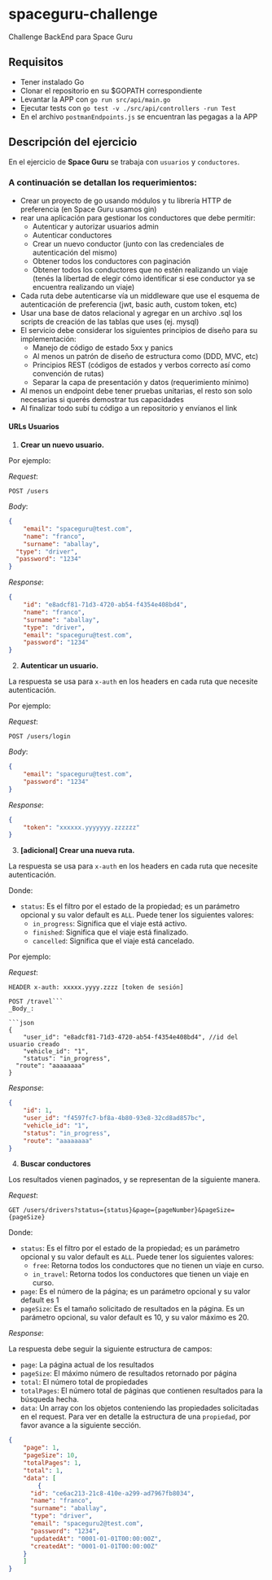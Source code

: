 # spaceguru-challenge
Challenge BackEnd para Space Guru

## Requisitos

- Tener instalado Go
- Clonar el repositorio en su $GOPATH correspondiente
- Levantar la APP con `go run src/api/main.go`
- Ejecutar tests con `go test -v ./src/api/controllers -run Test`
- En el archivo `postmanEndpoints.js` se encuentran las pegagas a la APP


## Descripción del ejercicio

En el ejercicio de **Space Guru** se trabaja con `usuarios` y `conductores`.

### A continuación se detallan los requerimientos:

- Crear un proyecto de go usando módulos y tu librería HTTP de preferencia (en Space Guru usamos gin)
- rear una aplicación para gestionar los conductores que debe permitir:
  - Autenticar y autorizar usuarios admin
  - Autenticar conductores
  - Crear un nuevo conductor (junto con las credenciales de autenticación del mismo)
  - Obtener todos los conductores con paginación
  - Obtener todos los conductores que no estén realizando un viaje (tenés la libertad de elegir cómo identificar si ese conductor ya se encuentra realizando un viaje)
- Cada ruta debe autenticarse vía un middleware que use el esquema de autenticación de preferencia (jwt, basic auth, custom token, etc)
- Usar una base de datos relacional y agregar en un archivo .sql los scripts de creación de las tablas que uses (ej. mysql)
- El servicio debe considerar los siguientes principios de diseño para su implementación:
  - Manejo de código de estado 5xx y panics
  - Al menos un patrón de diseño de estructura como (DDD, MVC, etc)
  - Principios REST (códigos de estados y verbos correcto así como convención de rutas)
  - Separar la capa de presentación y datos (requerimiento mínimo)
- Al menos un endpoint debe tener pruebas unitarias, el resto son solo necesarias si querés demostrar tus capacidades
- Al finalizar todo subí tu código a un repositorio y envíanos el link


#### URLs Usuarios

1. **Crear un nuevo usuario.**

Por ejemplo:

_Request_:
```
POST /users
```
_Body_:

```json
{
	"email": "spaceguru@test.com",
	"name": "franco",
	"surname": "aballay",
  "type": "driver",
  "password": "1234"
}
```

_Response_:
```json
{
    "id": "e8adcf81-71d3-4720-ab54-f4354e408bd4",
    "name": "franco",
    "surname": "aballay",
    "type": "driver",
    "email": "spaceguru@test.com",
    "password": "1234"
}
```

2. **Autenticar un usuario.**

La respuesta se usa para `x-auth` en los headers en cada ruta que necesite autenticación.

Por ejemplo:

_Request_:
```
POST /users/login
```
_Body_:

```json
{
	"email": "spaceguru@test.com",
	"password": "1234"
}
```

_Response_:
```json
{
    "token": "xxxxxx.yyyyyyy.zzzzzz"
}
```


3. **[adicional] Crear una nueva ruta.**

La respuesta se usa para `x-auth` en los headers en cada ruta que necesite autenticación.

Donde:

- `status`: Es el filtro por el estado de la propiedad; es un parámetro opcional y su valor default es `ALL`. Puede tener los siguientes valores:
	- `in_progress`: Significa que el viaje está activo.
	- `finished`: Significa que el viaje está finalizado.
	- `cancelled`: Significa que el viaje está cancelado.

Por ejemplo:

_Request_:

```
HEADER x-auth: xxxxx.yyyy.zzzz [token de sesión]
```
```
POST /travel```
_Body_:

```json
{
	"user_id": "e8adcf81-71d3-4720-ab54-f4354e408bd4", //id del usuario creado
	"vehicle_id": "1",
	"status": "in_progress",
  "route": "aaaaaaaa"
}
```

_Response_:
```json
{
    "id": 1,
    "user_id": "f4597fc7-bf8a-4b80-93e8-32cd8ad857bc",
    "vehicle_id": "1",
    "status": "in_progress",
    "route": "aaaaaaaa"
}
```

4. **Buscar conductores**

Los resultados vienen paginados, y se representan de la siguiente manera.

_Request_:
  
```
GET /users/drivers?status={status}&page={pageNumber}&pageSize={pageSize}
```

Donde:

- `status`: Es el filtro por el estado de la propiedad; es un parámetro opcional y su valor default es `ALL`. Puede tener los siguientes valores:
	- `free`: Retorna todos los conductores que no tienen un viaje en curso.
  - `in_travel`: Retorna todos los conductores que tienen un viaje en curso.
- `page`: Es el número de la página; es un parámetro opcional y su valor default es 1
- `pageSize`: Es el tamaño solicitado de resultados en la página. Es un parámetro opcional, su valor default es 10, y su valor máximo es 20.

_Response_:

La respuesta debe seguir la siguiente estructura de campos:

- `page`: La página actual de los resultados
- `pageSize`: El máximo número de resultados retornado por página
- `total`: El número total de propiedades
- `totalPages`: El número total de páginas que contienen resultados para la búsqueda hecha.
- `data`: Un array con los objetos conteniendo las propiedades solicitadas en el request. Para ver en detalle la estructura de una `propiedad`, por favor avance a la siguiente sección.

```json
{
	"page": 1,
	"pageSize": 10,
	"totalPages": 1,
	"total": 1,
	"data": [
		{
      "id": "ce6ac213-21c8-410e-a299-ad7967fb8034",
      "name": "franco",
      "surname": "aballay",
      "type": "driver",
      "email": "spaceguru2@test.com",
      "password": "1234",
      "updatedAt": "0001-01-01T00:00:00Z",
      "createdAt": "0001-01-01T00:00:00Z"
    }
	]
}
```
